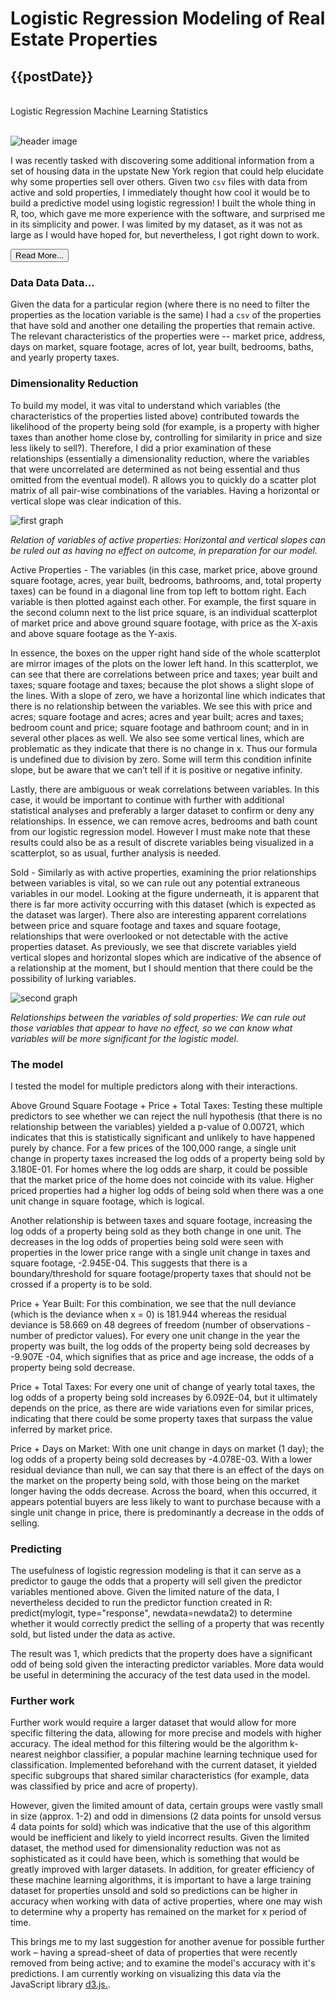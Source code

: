 <script>
  import moment from 'moment';

  export default {
    data () {
      return {
        postDate: moment().format("MMMM Do Y"),
        displayPost: false
      }
    },
    methods: {
      readMore: function() {
        this.displayPost = true
      }
    }
  }
</script>

<div>
  <h1 class="title is-2">Logistic Regression Modeling of Real Estate Properties</h1>
  <h2 class="subtitle is-5 tag"> {{postDate}} </h2>
  </br>
  <div class="has-text-right">
    <span class="tag is-success">Logistic Regression</span>
    <span class="tag is-primary">Machine Learning</span>
    <span class="tag is-warning">Statistics</span>
  </div>
  </br>
</div>

![header image](src/assets/images/logistic_regression.png)

I was recently tasked with discovering some additional information from a set of housing data in the upstate New York region that could help elucidate why some properties sell over others. Given two `csv` files with data from active and sold properties, I immediately thought how cool it would be to build a predictive model using logistic regression! I built the whole thing in R, too, which gave me more experience with the software, and surprised me in its simplicity and power. I was limited by my dataset, as it was not as large as I would have hoped for, but nevertheless, I got right down to work.

<button v-on:click="readMore" v-show="!displayPost" class="button is-info is-outlined">Read More...</button>

<section v-show="displayPost">

### Data Data Data...

Given the data for a particular region (where there is no need to filter the properties as the location variable is the same) I had a `csv` of the properties that have sold and another one detailing the properties that remain active. The relevant characteristics of the properties were -- market price, address, days on market, square footage, acres of lot, year built, bedrooms, baths, and yearly property taxes.

### Dimensionality Reduction

To build my model, it was vital to understand which variables (the characteristics of the properties listed above) contributed towards the likelihood of the property being sold (for example, is a property with higher taxes than another home close by, controlling for similarity in price and size less likely to sell?). Therefore, I did a prior examination of these relationships (essentially a dimensionality reduction, where the variables that were uncorrelated are determined as not being essential and thus omitted from the eventual model). R allows you to quickly do a scatter plot matrix of all pair-wise combinations of the variables. Having a horizontal or vertical slope was clear indication of this.

![first graph](src/assets/images/graph1.png)

_Relation of variables of active properties: Horizontal and vertical slopes can be ruled out as having no effect on outcome, in preparation for our model._

Active Properties - The variables (in this case, market price, above ground square footage, acres, year built, bedrooms, bathrooms, and, total property taxes) can be found in a diagonal line from top left to bottom right. Each variable is then plotted against each other. For example, the first square in the second column next to the list price square, is an individual scatterplot of market price and above ground square footage, with price as the X-axis and above square footage as the Y-axis.

In essence, the boxes on the upper right hand side of the whole scatterplot are mirror images of the plots on the lower left hand. In this scatterplot, we can see that there are correlations between price and taxes; year built and taxes; square footage and taxes; because the plot shows a slight slope of the lines. With a slope of zero, we have a horizontal line which indicates that there is no relationship between the variables. We see this with price and acres; square footage and acres; acres and year built; acres and taxes; bedroom count and price; square footage and bathroom count; and in in several other places as well. We also see some vertical lines, which are problematic as they indicate that there is no change in x. Thus our formula is undefined due to division by zero. Some will term this condition infinite slope, but be aware that we can’t tell if it is positive or negative infinity.

Lastly, there are ambiguous or weak correlations between variables. In this case, it would be important to continue with further with additional statistical analyses and preferably a larger dataset to confirm or deny any relationships. In essence, we can remove acres, bedrooms and bath count from our logistic regression model. However I must make note that these results could also be as a result of discrete variables being visualized in a scatterplot, so as usual, further analysis is needed.

Sold - Similarly as with active properties, examining the prior relationships between variables is vital, so we can rule out any potential extraneous variables in our model. Looking at the figure underneath, it is apparent that there is far more activity occurring with this dataset (which is expected as the dataset was larger). There also are interesting apparent correlations between price and square footage and taxes and square footage, relationships that were overlooked or not detectable with the active properties dataset. As previously, we see that discrete variables yield vertical slopes and horizontal slopes which are indicative of the absence of a relationship at the moment, but I should mention that there could be the possibility of lurking variables.

![second graph](src/assets/images/graph2.png)

_Relationships between the variables of sold properties: We can rule out those variables that appear to have no effect, so we can know what variables will be more significant for the logistic model._

### The model

I tested the model for multiple predictors along with their interactions.

Above Ground Square Footage + Price + Total Taxes: Testing these multiple predictors to see whether we can reject the null hypothesis (that there is no relationship between the variables) yielded a p-value of 0.00721, which indicates that this is statistically significant and unlikely to have happened purely by chance. For a few prices of the 100,000 range, a single unit change in property taxes increased the log odds of a property being sold by 3.180E-01. For homes where the log odds are sharp, it could be possible that the market price of the home does not coincide with its value. Higher priced properties had a higher log odds of being sold when there was a one unit change in square footage, which is logical.

Another relationship is between taxes and square footage, increasing the log odds of a property being sold as they both change in one unit. The decreases in the log odds of properties being sold were seen with properties in the lower price range with a single unit change in taxes and square footage, -2.945E-04. This suggests that there is a boundary/threshold for square footage/property taxes that should not be crossed if a property is to be sold.

Price + Year Built: For this combination, we see that the null deviance (which is the deviance when x = 0) is 181.944 whereas the residual deviance is 58.669 on 48 degrees of freedom (number of observations - number of predictor values). For every one unit change in the year the property was built, the log odds of the property being sold decreases by -9.907E -04, which signifies that as price and age increase, the odds of a property being sold decrease.

Price + Total Taxes: For every one unit of change of yearly total taxes, the log odds of a property being sold increases by 6.092E-04, but it ultimately depends on the price, as there are wide variations even for similar prices, indicating that there could be some property taxes that surpass the value inferred by market price.

Price + Days on Market: With one unit change in days on market (1 day); the log odds of a property being sold decreases by -4.078E-03. With a lower residual deviance than null, we can say that there is an effect of the days on the market on the property being sold, with those being on the market longer having the odds decrease. Across the board, when this occurred, it appears potential buyers are less likely to want to purchase because with a single unit change in price, there is predominantly a decrease in the odds of selling.

### Predicting

The usefulness of logistic regression modeling is that it can serve as a predictor to gauge the odds that a property will sell given the predictor variables mentioned above. Given the limited nature of the data, I nevertheless decided to run the predictor function created in R: predict(mylogit, type="response", newdata=newdata2) to determine whether it would correctly predict the selling of a property that was recently sold, but listed under the data as active.

The result was 1, which predicts that the property does have a significant odd of being sold given the interacting predictor variables. More data would be useful in determining the accuracy of the test data used in the model.

### Further work

Further work would require a larger dataset that would allow for more specific filtering the data, allowing for more precise and models with higher accuracy. The ideal method for this filtering would be the algorithm k-nearest neighbor classifier, a popular machine learning technique used for classification. Implemented beforehand with the current dataset, it yielded specific subgroups that shared similar characteristics (for example, data was classified by price and acre of property).

However, given the limited amount of data, certain groups were vastly small in size (approx. 1-2) and odd in dimensions (2 data points for unsold versus 4 data points for sold) which was indicative that the use of this algorithm would be inefficient and likely to yield incorrect results. Given the limited dataset, the method used for dimensionality reduction was not as sophisticated as it could have been, which is something that would be greatly improved with larger datasets. In addition, for greater efficiency of these machine learning algorithms, it is important to have a large training dataset for properties unsold and sold so predictions can be higher in accuracy when working with data of active properties, where one may wish to determine why a property has remained on the market for x period of time.

This brings me to my last suggestion for another avenue for possible further work – having a spread-sheet of data of properties that were recently removed from being active; and to examine the model's accuracy with it's predictions. I am currently working on visualizing this data via the JavaScript library [d3.js.](https://d3js.org/).

</section>
